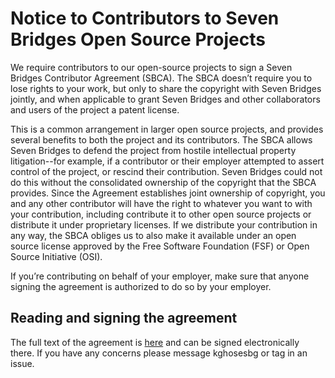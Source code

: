 # Notice to Contributors to Seven Bridges Open Source Projects

We require contributors to our open-source projects to sign a Seven
Bridges Contributor Agreement (SBCA). The SBCA doesn’t require you to
lose rights to your work, but only to share the copyright with Seven
Bridges jointly, and when applicable to grant Seven Bridges and other
collaborators and users of the project a patent license.

This is a common arrangement in larger open source projects, and
provides several benefits to both the project and its contributors. The
SBCA allows Seven Bridges to defend the project from hostile
intellectual property litigation--for example, if a contributor or their
employer attempted to assert control of the project, or rescind their
contribution. Seven Bridges could not do this without the consolidated
ownership of the copyright that the SBCA provides. Since the Agreement
establishes joint ownership of copyright, you and any other contributor
will have the right to whatever you want to with your contribution,
including contribute it to other open source projects or distribute it
under proprietary licenses. If we distribute your contribution in any
way, the SBCA obliges us to also make it available under an open source
license approved by the Free Software Foundation (FSF) or Open Source
Initiative (OSI).

If you’re contributing on behalf of your employer, make sure that anyone
signing the agreement is authorized to do so by your employer.

## Reading and signing the agreement

The full text of the agreement is [here][sbca] and can be signed electronically
there. If you have any concerns please message kghosesbg or tag in an issue.

[sbca]: https://secure.na1.echosign.com/public/esignWidget?wid=CBFCIBAA3AAABLblqZhAYIK35OEVyaSeHV8_HAhxvLi8kvnyLEA2XPDjQWLbnIW58jAU6QSYzt-e8Wba-65k*
